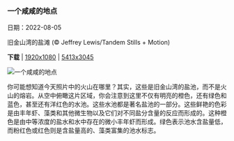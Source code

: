 ### 一个咸咸的地点

日期：2022-08-05

旧金山湾的盐滩 (© Jeffrey Lewis/Tandem Stills + Motion)

**下载**  |  [1920x1080](https://cn.bing.com/th?id=OHR.SFSaltFlats_ZH-CN7261637239_1920x1080.jpg)  |  [5413x3045](https://cn.bing.com/th?id=OHR.SFSaltFlats_ZH-CN7261637239_UHD.jpg)

![一个咸咸的地点](https://cn.bing.com/th?id=OHR.SFSaltFlats_ZH-CN7261637239_1920x1080.jpg "旧金山湾的盐滩 (© Jeffrey Lewis/Tandem Stills + Motion)")

你可能想知道今天照片中的火山在哪里？其实，这些是旧金山湾的盐池，而不是火山的熔岩。从空中俯瞰这片区域，你会注意到这里不仅有明亮的橙色，还有绿色和蓝色，甚至还有洋红色的水池。这些水池都是著名盐池的一部分。这些鲜艳的色彩是由丰年虾、藻类和其他微生物以及它们对不同盐分含量的反应而形成的。这种橙色是由中等浓度的盐水和水中存在的微小丰年虾而形成。绿色表示池水含盐量低，而粉红色或红色则是含盐量高的、藻类富集的池水标志。
